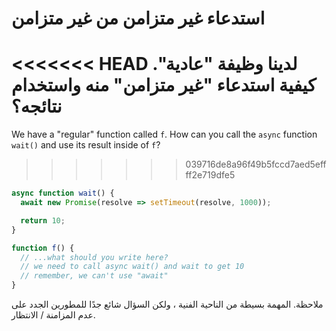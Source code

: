 
# استدعاء غير متزامن من غير متزامن

<<<<<<< HEAD
لدينا وظيفة "عادية". كيفية استدعاء "غير متزامن" منه واستخدام نتائجه؟
=======
We have a "regular" function called `f`. How can you call the `async` function `wait()` and use its result inside of `f`?
>>>>>>> 039716de8a96f49b5fccd7aed5effff2e719dfe5

```js
async function wait() {
  await new Promise(resolve => setTimeout(resolve, 1000));

  return 10;
}

function f() {
  // ...what should you write here?
  // we need to call async wait() and wait to get 10
  // remember, we can't use "await"
}
```

ملاحظة. المهمة بسيطة من الناحية الفنية ، ولكن السؤال شائع جدًا للمطورين الجدد على عدم المزامنة / الانتظار.
